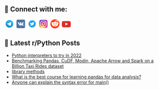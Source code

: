 ## 🔎 Connect with me:
[<img src="https://github.com/bullbesh/bullbesh/blob/main/images/Telegram.png" width="32" height="32" />](https://t.me/bullbesh)
[<img src="https://github.com/bullbesh/bullbesh/blob/main/images/VK.png" width="32" height="32" />](https://vk.com/bullbesh)
[<img src="https://github.com/bullbesh/bullbesh/blob/main/images/Twitter.png" width="32" height="32" />](https://twitter.com/bullbesh1)
[<img src="https://github.com/bullbesh/bullbesh/blob/main/images/Instagram.png" width="32" height="32" />](https://www.instagram.com/bullbesh)
[<img src="https://github.com/bullbesh/bullbesh/blob/main/images/Reddit.png" width="32" height="32" />](https://www.reddit.com/user/bullbesh)
[<img src="https://github.com/bullbesh/bullbesh/blob/main/images/YouTube.png" width="32" height="32" />](https://www.youtube.com/channel/UCtfjRs6uzgq5mfm8S06WTcg)

## 📕 Latest r/Python Posts
<!-- BLOG-POST-LIST:START -->
- [Python interpreters to try in 2022](https://www.reddit.com/r/Python/comments/xjxylz/python_interpreters_to_try_in_2022/)
- [Benchmarking Pandas, CuDF, Modin, Apache Arrow and Spark on a Billion Taxi Rides dataset](https://www.reddit.com/r/Python/comments/xjx4uo/benchmarking_pandas_cudf_modin_apache_arrow_and/)
- [library methods](https://www.reddit.com/r/Python/comments/xjvvnw/library_methods/)
- [What is the best course for learning pandas for data analysis?](https://www.reddit.com/r/Python/comments/xjvmvi/what_is_the_best_course_for_learning_pandas_for/)
- [Anyone can explain the syntax error for main&lpar;&rpar;](https://www.reddit.com/r/Python/comments/xjq73l/anyone_can_explain_the_syntax_error_for_main/)
<!-- BLOG-POST-LIST:END -->
